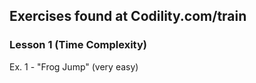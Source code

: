 Exercises found at Codility.com/train
-------------------------------------

### Lesson 1 (Time Complexity)
Ex. 1 - "Frog Jump" (very easy)
